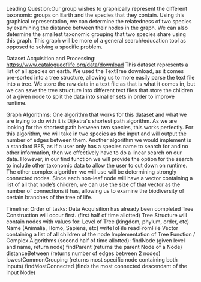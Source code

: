 Leading Question:Our group wishes to graphically represent the different taxonomic groups on Earth and the species that they contain. Using this graphical representation, we can determine the relatedness of two species by examining the distance between their nodes in the graph. We can also determine the smallest taxonomic grouping that two species share using this graph. This graph will be more of a general search/education tool as opposed to solving a specific problem.

Dataset Acquisition and Processing:
https://www.catalogueoflife.org/data/download
This dataset represents a list of all species on earth. We used the TextTree download, as it comes pre-sorted into a tree structure, allowing us to more easily parse the text file into a tree. We store the raw data in a text file as that is what it comes in, but we can save the tree structure into different text files that store the children of a given node to split the data into smaller sets in order to improve runtime.

Graph Algorithms: One algorithm that works for this dataset and what we are trying to do with it is Dijkstra's shortest path algorithm. As we are looking for the shortest path between two species, this works perfectly. For this algorithm, we will take in two species as the input and will output the number of edges between them. Another algorithm we would implement is a standard BFS, as if a user only has a species name to search for and no other information, then we effectively have to do a linear search on our data. However, in our find function we will provide the option for the search to include other taxonomic data to allow the user to cut down on runtime. The other complex algorithm we will use will be determining strongly connected nodes. Since each non-leaf node will have a vector containing a list of all that node’s children, we can use the size of that vector as the number of connections it has, allowing us to examine the biodiversity of certain branches of the tree of life.

Timeline:
Order of tasks:
	Data Acquisition has already been completed
	Tree Construction will occur first. (first half of time allotted)
	Tree Structure will contain nodes with values for:
	Level of Tree (kingdom, phylum, order, etc)
	Name (Animalia, Homo, Sapiens, etc)
	writeToFile
	readFromFile
	Vector containing a list of all children of the node
Implementation of Tree Function / Complex Algorithms (second half of time allotted):
	findNode (given level and name, return node)
	findParent (returns the parent Node of a Node)
	distanceBetween (returns number of edges between 2 nodes)
	lowestCommonGrouping (returns most specific node containing both inputs)
	findMostConnected (finds the most connected descendant of the input Node)

